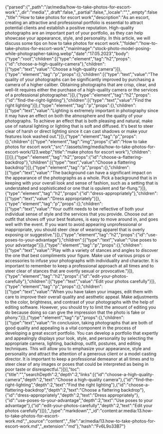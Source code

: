 {"parsed":{"_path":"/ar/media/how-to-take-photos-for-escort-work","_dir":"media","_draft":false,"_partial":false,"_locale":"","_empty":false,"title":"How to take photos for escort work","description":"As an escort, creating an attractive and professional portfolio is essential to attract potential clients and establish a positive reputation. High-quality photographs are an important part of your portfolio, as they can help showcase your appearance, style, and personality. In this article, we will discuss some tips on how to take photos for escort work.","folder":"how-to-take-photos-for-escort-work","mainImage":"stock-photo-model-posing-while-photographer-taking.webp","date":"17.05.2023","body":{"type":"root","children":[{"type":"element","tag":"h2","props":{"id":"choose-a-high-quality-camera"},"children":[{"type":"text","value":"Choose a high-quality camera"}]},{"type":"element","tag":"p","props":{},"children":[{"type":"text","value":"The quality of your photographs can be significantly improved by purchasing a camera of a higher caliber. Obtaining photographs that are crisp, clear, and well-lit requires either the purchase of a high-quality camera or the services of a professional photographer."}]},{"type":"element","tag":"h2","props":{"id":"find-the-right-lighting"},"children":[{"type":"text","value":"Find the right lighting"}]},{"type":"element","tag":"p","props":{},"children":[{"type":"text","value":"Lighting is extremely important in photography since it may have an effect on both the atmosphere and the quality of your photographs. To achieve an effect that is both pleasing and natural, make use of natural lighting or lighting that is soft and diffused. It's best to steer clear of harsh or direct lighting since it can cast shadows or make your features look washed out."}]},{"type":"element","tag":"p","props":{},"children":[{"type":"element","tag":"img","props":{"alt":"How to take photos for escort work","src":"/assets/img/media/how-to-take-photos-for-escort-work/123.webp","title":"make photos for escort work"},"children":[]}]},{"type":"element","tag":"h2","props":{"id":"choose-a-flattering-backdrop"},"children":[{"type":"text","value":"Choose a flattering backdrop"}]},{"type":"element","tag":"p","props":{},"children":[{"type":"text","value":"The background can have a significant impact on the appearance of the photographs as a whole. Pick a background that is in keeping with your overall look and sense of fashion, such as a setting that is understated and sophisticated or one that is opulent and far-flung."}]},{"type":"element","tag":"h2","props":{"id":"dress-appropriately"},"children":[{"type":"text","value":"Dress appropriately"}]},{"type":"element","tag":"p","props":{},"children":[{"type":"text","value":"Your outfit needs to be reflective of both your individual sense of style and the services that you provide. Choose out an outfit that shows off your best features, is easy to move around in, and goes well with the event. If you want to avoid appearing unprofessional or inappropriate, you should steer clear of wearing apparel that is overly exposing or suggestive."}]},{"type":"element","tag":"h2","props":{"id":"use-poses-to-your-advantage"},"children":[{"type":"text","value":"Use poses to your advantage"}]},{"type":"element","tag":"p","props":{},"children":[{"type":"text","value":"Play with a variety of stances and angles to discover the one that best compliments your figure. Make use of various props or accessories to infuse your photographs with individuality and character. It is important to remember to keep a professional approach at all times and to steer clear of stances that are overtly sexual or provocative."}]},{"type":"element","tag":"h2","props":{"id":"edit-your-photos-carefully"},"children":[{"type":"text","value":"Edit your photos carefully"}]},{"type":"element","tag":"p","props":{},"children":[{"type":"text","value":"When you have taken your images, edit them with care to improve their overall quality and aesthetic appeal. Make adjustments to the color, brightness, and contrast of your photographs with the help of editing software. However, you should try to limit the amount of editing you do because doing so can give the impression that the photo is fake or phony."}]},{"type":"element","tag":"p","props":{},"children":[{"type":"text","value":"In conclusion, taking photographs that are both of good quality and appealing is a vital component in the process of developing a great escort portfolio. You can develop a portfolio that expertly and appealingly displays your look, style, and personality by selecting the appropriate camera, lighting, backdrop, outfit, postures, and editing techniques. This will allow you to emphasize your appearance, style and personality and attract the attention of a generous client or a model casting director. It is important to keep a professional demeanor at all times and to steer clear of any images or poses that could be interpreted as being in poor taste or disrespectful."}]}],"toc":{"title":"","searchDepth":2,"depth":2,"links":[{"id":"choose-a-high-quality-camera","depth":2,"text":"Choose a high-quality camera"},{"id":"find-the-right-lighting","depth":2,"text":"Find the right lighting"},{"id":"choose-a-flattering-backdrop","depth":2,"text":"Choose a flattering backdrop"},{"id":"dress-appropriately","depth":2,"text":"Dress appropriately"},{"id":"use-poses-to-your-advantage","depth":2,"text":"Use poses to your advantage"},{"id":"edit-your-photos-carefully","depth":2,"text":"Edit your photos carefully"}]}},"_type":"markdown","_id":"content:ar:media:13.how-to-take-photos-for-escort-work.md","_source":"content","_file":"ar/media/13.how-to-take-photos-for-escort-work.md","_extension":"md"},"hash":"Fv6L9o33B7"}